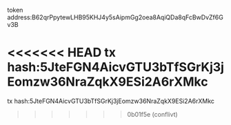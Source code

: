 token address:B62qrPpytewLHB95KHJ4y5sAipmGg2oea8AqiQDa8qFcBwDvZf6Gv3B

<<<<<<< HEAD
tx hash:5JteFGN4AicvGTU3bTfSGrKj3jEomzw36NraZqkX9ESi2A6rXMkc
=======
tx hash:5JteFGN4AicvGTU3bTfSGrKj3jEomzw36NraZqkX9ESi2A6rXMkc
>>>>>>> 0b01f5e (conflivt)
